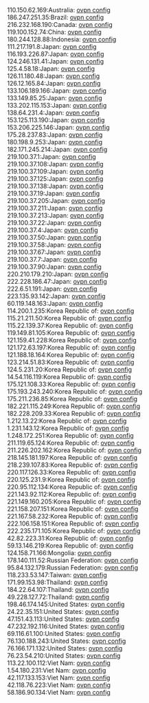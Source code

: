 110.150.62.169:Australia: [ovpn config](vpn/110_150_62_169.ovpn)  
186.247.251.35:Brazil: [ovpn config](vpn/186_247_251_35.ovpn)  
216.232.168.190:Canada: [ovpn config](vpn/216_232_168_190.ovpn)  
119.100.152.74:China: [ovpn config](vpn/119_100_152_74.ovpn)  
180.244.128.88:Indonesia: [ovpn config](vpn/180_244_128_88.ovpn)  
111.217.191.8:Japan: [ovpn config](vpn/111_217_191_8.ovpn)  
116.193.226.87:Japan: [ovpn config](vpn/116_193_226_87.ovpn)  
124.246.131.41:Japan: [ovpn config](vpn/124_246_131_41.ovpn)  
125.4.58.18:Japan: [ovpn config](vpn/125_4_58_18.ovpn)  
126.11.180.48:Japan: [ovpn config](vpn/126_11_180_48.ovpn)  
126.12.165.84:Japan: [ovpn config](vpn/126_12_165_84.ovpn)  
133.106.189.166:Japan: [ovpn config](vpn/133_106_189_166.ovpn)  
133.149.85.25:Japan: [ovpn config](vpn/133_149_85_25.ovpn)  
133.202.115.153:Japan: [ovpn config](vpn/133_202_115_153.ovpn)  
138.64.231.4:Japan: [ovpn config](vpn/138_64_231_4.ovpn)  
153.125.113.190:Japan: [ovpn config](vpn/153_125_113_190.ovpn)  
153.206.225.146:Japan: [ovpn config](vpn/153_206_225_146.ovpn)  
175.28.237.83:Japan: [ovpn config](vpn/175_28_237_83.ovpn)  
180.198.9.253:Japan: [ovpn config](vpn/180_198_9_253.ovpn)  
182.171.245.214:Japan: [ovpn config](vpn/182_171_245_214.ovpn)  
219.100.37.1:Japan: [ovpn config](vpn/219_100_37_1.ovpn)  
219.100.37.108:Japan: [ovpn config](vpn/219_100_37_108.ovpn)  
219.100.37.109:Japan: [ovpn config](vpn/219_100_37_109.ovpn)  
219.100.37.125:Japan: [ovpn config](vpn/219_100_37_125.ovpn)  
219.100.37.138:Japan: [ovpn config](vpn/219_100_37_138.ovpn)  
219.100.37.19:Japan: [ovpn config](vpn/219_100_37_19.ovpn)  
219.100.37.205:Japan: [ovpn config](vpn/219_100_37_205.ovpn)  
219.100.37.211:Japan: [ovpn config](vpn/219_100_37_211.ovpn)  
219.100.37.213:Japan: [ovpn config](vpn/219_100_37_213.ovpn)  
219.100.37.22:Japan: [ovpn config](vpn/219_100_37_22.ovpn)  
219.100.37.4:Japan: [ovpn config](vpn/219_100_37_4.ovpn)  
219.100.37.50:Japan: [ovpn config](vpn/219_100_37_50.ovpn)  
219.100.37.58:Japan: [ovpn config](vpn/219_100_37_58.ovpn)  
219.100.37.67:Japan: [ovpn config](vpn/219_100_37_67.ovpn)  
219.100.37.7:Japan: [ovpn config](vpn/219_100_37_7.ovpn)  
219.100.37.90:Japan: [ovpn config](vpn/219_100_37_90.ovpn)  
220.210.179.210:Japan: [ovpn config](vpn/220_210_179_210.ovpn)  
222.228.186.47:Japan: [ovpn config](vpn/222_228_186_47.ovpn)  
222.6.51.191:Japan: [ovpn config](vpn/222_6_51_191.ovpn)  
223.135.93.142:Japan: [ovpn config](vpn/223_135_93_142.ovpn)  
60.119.148.163:Japan: [ovpn config](vpn/60_119_148_163.ovpn)  
114.200.1.235:Korea Republic of: [ovpn config](vpn/114_200_1_235.ovpn)  
115.21.211.50:Korea Republic of: [ovpn config](vpn/115_21_211_50.ovpn)  
115.22.139.37:Korea Republic of: [ovpn config](vpn/115_22_139_37.ovpn)  
119.149.81.105:Korea Republic of: [ovpn config](vpn/119_149_81_105.ovpn)  
121.159.41.228:Korea Republic of: [ovpn config](vpn/121_159_41_228.ovpn)  
121.172.63.197:Korea Republic of: [ovpn config](vpn/121_172_63_197.ovpn)  
121.188.18.164:Korea Republic of: [ovpn config](vpn/121_188_18_164.ovpn)  
123.214.51.83:Korea Republic of: [ovpn config](vpn/123_214_51_83.ovpn)  
124.5.231.20:Korea Republic of: [ovpn config](vpn/124_5_231_20.ovpn)  
14.54.116.119:Korea Republic of: [ovpn config](vpn/14_54_116_119.ovpn)  
175.121.108.33:Korea Republic of: [ovpn config](vpn/175_121_108_33.ovpn)  
175.193.243.240:Korea Republic of: [ovpn config](vpn/175_193_243_240.ovpn)  
175.211.236.85:Korea Republic of: [ovpn config](vpn/175_211_236_85.ovpn)  
182.221.115.249:Korea Republic of: [ovpn config](vpn/182_221_115_249.ovpn)  
182.228.209.33:Korea Republic of: [ovpn config](vpn/182_228_209_33.ovpn)  
1.212.13.22:Korea Republic of: [ovpn config](vpn/1_212_13_22.ovpn)  
1.231.143.12:Korea Republic of: [ovpn config](vpn/1_231_143_12.ovpn)  
1.248.172.251:Korea Republic of: [ovpn config](vpn/1_248_172_251.ovpn)  
211.119.65.124:Korea Republic of: [ovpn config](vpn/211_119_65_124.ovpn)  
211.226.202.162:Korea Republic of: [ovpn config](vpn/211_226_202_162.ovpn)  
218.145.181.197:Korea Republic of: [ovpn config](vpn/218_145_181_197.ovpn)  
218.239.107.83:Korea Republic of: [ovpn config](vpn/218_239_107_83.ovpn)  
220.117.126.33:Korea Republic of: [ovpn config](vpn/220_117_126_33.ovpn)  
220.125.231.9:Korea Republic of: [ovpn config](vpn/220_125_231_9.ovpn)  
220.95.112.134:Korea Republic of: [ovpn config](vpn/220_95_112_134.ovpn)  
221.143.92.112:Korea Republic of: [ovpn config](vpn/221_143_92_112.ovpn)  
221.149.160.205:Korea Republic of: [ovpn config](vpn/221_149_160_205.ovpn)  
221.158.207.151:Korea Republic of: [ovpn config](vpn/221_158_207_151.ovpn)  
221.167.58.232:Korea Republic of: [ovpn config](vpn/221_167_58_232.ovpn)  
222.106.158.151:Korea Republic of: [ovpn config](vpn/222_106_158_151.ovpn)  
222.235.171.105:Korea Republic of: [ovpn config](vpn/222_235_171_105.ovpn)  
42.82.223.31:Korea Republic of: [ovpn config](vpn/42_82_223_31.ovpn)  
59.13.146.219:Korea Republic of: [ovpn config](vpn/59_13_146_219.ovpn)  
124.158.71.166:Mongolia: [ovpn config](vpn/124_158_71_166.ovpn)  
178.140.111.52:Russian Federation: [ovpn config](vpn/178_140_111_52.ovpn)  
95.84.132.179:Russian Federation: [ovpn config](vpn/95_84_132_179.ovpn)  
118.233.53.147:Taiwan: [ovpn config](vpn/118_233_53_147.ovpn)  
171.99.153.98:Thailand: [ovpn config](vpn/171_99_153_98.ovpn)  
184.22.64.107:Thailand: [ovpn config](vpn/184_22_64_107.ovpn)  
49.228.127.72:Thailand: [ovpn config](vpn/49_228_127_72.ovpn)  
198.46.174.145:United States: [ovpn config](vpn/198_46_174_145.ovpn)  
24.22.35.151:United States: [ovpn config](vpn/24_22_35_151.ovpn)  
47.151.43.113:United States: [ovpn config](vpn/47_151_43_113.ovpn)  
47.232.192.116:United States: [ovpn config](vpn/47_232_192_116.ovpn)  
69.116.61.100:United States: [ovpn config](vpn/69_116_61_100.ovpn)  
76.130.188.243:United States: [ovpn config](vpn/76_130_188_243.ovpn)  
76.166.171.132:United States: [ovpn config](vpn/76_166_171_132.ovpn)  
76.23.54.210:United States: [ovpn config](vpn/76_23_54_210.ovpn)  
113.22.100.112:Viet Nam: [ovpn config](vpn/113_22_100_112.ovpn)  
1.54.180.231:Viet Nam: [ovpn config](vpn/1_54_180_231.ovpn)  
42.117.133.153:Viet Nam: [ovpn config](vpn/42_117_133_153.ovpn)  
42.118.76.223:Viet Nam: [ovpn config](vpn/42_118_76_223.ovpn)  
58.186.90.134:Viet Nam: [ovpn config](vpn/58_186_90_134.ovpn)  

